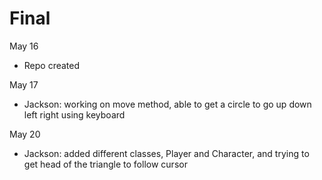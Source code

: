 # Final

May 16
- Repo created

May 17
- Jackson: working on move method, able to get a circle to go up down left right using keyboard

May 20
- Jackson: added different classes, Player and Character, and trying to get head of the triangle to follow cursor
